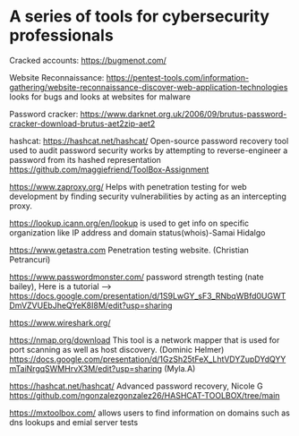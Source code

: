 # A series of tools for cybersecurity professionals


  Cracked accounts: https://bugmenot.com/ 


  Website Reconnaissance: https://pentest-tools.com/information-gathering/website-reconnaissance-discover-web-application-technologies looks for bugs and looks at websites for malware 


  Password cracker: https://www.darknet.org.uk/2006/09/brutus-password-cracker-download-brutus-aet2zip-aet2


  hashcat: https://hashcat.net/hashcat/ Open-source password recovery tool used to audit password security works by attempting to reverse-engineer a password from its hashed representation  
https://github.com/maggiefriend/ToolBox-Assignment


https://www.zaproxy.org/ Helps with penetration testing for web development by finding security vulnerabilities by acting as an intercepting proxy.


https://lookup.icann.org/en/lookup is used to get info on specific organization like IP address and domain status(whois)-Samai Hidalgo


https://www.getastra.com Penetration testing website. (Christian Petrancuri) 

https://www.passwordmonster.com/ password strength testing (nate bailey), Here is a tutorial --> https://docs.google.com/presentation/d/1S9LwGY_sF3_RNbqWBfd0UGWTDmVZVUEbJheQYeK8I8M/edit?usp=sharing

https://www.wireshark.org/  

https://nmap.org/download This tool is a network mapper that is used for port scanning as well as host discovery. (Dominic Helmer)
https://docs.google.com/presentation/d/1GzSh25tFeX_LhtVDYZupDYdQYYmTaiNrgqSWMHrvX3M/edit?usp=sharing (Myla.A)

https://hashcat.net/hashcat/ Advanced password recovery, Nicole G https://github.com/ngonzalezgonzalez26/HASHCAT-TOOLBOX/tree/main

https://mxtoolbox.com/ allows users to find information on domains such as dns lookups and emial server tests
